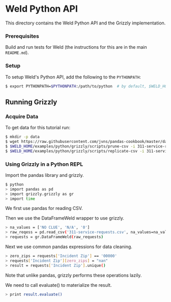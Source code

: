 # Weld Python API

This directory contains the Weld Python API and the Grizzly implementation.

### Prerequisites

Build and run tests for Weld (the instructions for this are in the main `README.md`).

### Setup

To setup Weld's Python API, add the following to the `PYTHONPATH`:
```bash
$ export PYTHONPATH=$PYTHONPATH:/path/to/python  # by default, $WELD_HOME/python
```

## Running Grizzly

### Acquire Data

To get data for this tutorial run:

```bash
$ mkdir -p data
$ wget https://raw.githubusercontent.com/jvns/pandas-cookbook/master/data/311-service-requests.csv
$ $WELD_HOME/examples/python/grizzly/scripts/prune-csv -i 311-service-requests.csv -l "Incident Zip"
$ $WELD_HOME/examples/python/grizzly/scripts/replicate-csv -i 311-service-requests-pruned.csv -o 311-service-requests.csv -r 30
```

### Using Grizzly in a Python REPL

Import the pandas library and grizzly.

```bash
$ python
> import pandas as pd
> import grizzly.grizzly as gr
> import time
```

We first use pandas for reading CSV.

Then we use the DataFrameWeld wrapper to use grizzly. 

```bash
> na_values = ['NO CLUE', 'N/A', '0']
> raw_reqess = pd.read_csv('311-service-requests.csv', na_values=na_values, dtype={'Incident Zip': str})
> requests = gr.DataFrameWeld(raw_requests)
```

Next we use common pandas expressions for data cleaning.

```bash
> zero_zips = requests['Incident Zip'] == '00000'
> requests['Incident Zip'][zero_zips] = "nan"
> result = requests['Incident Zip'].unique()
```

Note that unlike pandas, grizzly performs these operations lazily.

We need to call evaluate() to materialize the result.

```bash
> print result.evaluate()
```

